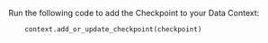 Run the following code to add the Checkpoint to your Data Context:

```python 
    context.add_or_update_checkpoint(checkpoint)
```